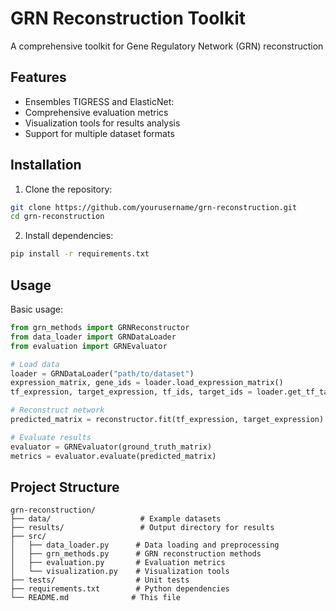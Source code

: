 # GRN Reconstruction Toolkit

A comprehensive toolkit for Gene Regulatory Network (GRN) reconstruction

## Features

- Ensembles TIGRESS and ElasticNet:
- Comprehensive evaluation metrics
- Visualization tools for results analysis
- Support for multiple dataset formats

## Installation

1. Clone the repository:
```bash
git clone https://github.com/yourusername/grn-reconstruction.git
cd grn-reconstruction
```

2. Install dependencies:
```bash
pip install -r requirements.txt
```

## Usage

Basic usage:
```python
from grn_methods import GRNReconstructor
from data_loader import GRNDataLoader
from evaluation import GRNEvaluator

# Load data
loader = GRNDataLoader("path/to/dataset")
expression_matrix, gene_ids = loader.load_expression_matrix()
tf_expression, target_expression, tf_ids, target_ids = loader.get_tf_target_split(expression_matrix, gene_ids)

# Reconstruct network
predicted_matrix = reconstructor.fit(tf_expression, target_expression)

# Evaluate results
evaluator = GRNEvaluator(ground_truth_matrix)
metrics = evaluator.evaluate(predicted_matrix)
```

## Project Structure

```
grn-reconstruction/
├── data/                    # Example datasets
├── results/                 # Output directory for results
├── src/
│   ├── data_loader.py      # Data loading and preprocessing
│   ├── grn_methods.py      # GRN reconstruction methods
│   ├── evaluation.py       # Evaluation metrics
│   └── visualization.py    # Visualization tools
├── tests/                  # Unit tests
├── requirements.txt        # Python dependencies
└── README.md              # This file
